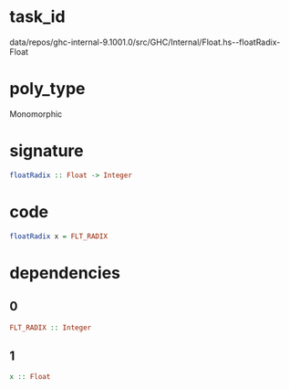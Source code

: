 
# task_id
data/repos/ghc-internal-9.1001.0/src/GHC/Internal/Float.hs--floatRadix-Float

# poly_type
Monomorphic

# signature
```haskell
floatRadix :: Float -> Integer
```   

# code
```haskell
floatRadix x = FLT_RADIX
```

# dependencies
## 0
```haskell
FLT_RADIX :: Integer
```
## 1
```haskell
x :: Float
```
